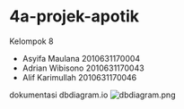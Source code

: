 # 4a-projek-apotik
Kelompok 8
- Asyifa Maulana 2010631170004
- Adrian Wibisono 2010631170043
- Alif Karimullah 2010631170046

dokumentasi dbdiagram.io
![dbdiagram.png](https://github.com/yourLogic01/4a-projek-apotik/blob/main/dokumentasi/Praktikum_7_dbdiagram.png)
